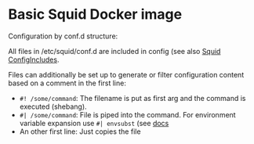 # Basic Squid Docker image

Configuration by conf.d structure:

All files in /etc/squid/conf.d are included in config
(see also [Squid ConfigIncludes](http://wiki.squid-cache.org/Features/ConfigIncludes).

Files can additionally be set up to generate or filter configuration content
based on a comment in the first line:
  * `#! /some/command`: The filename is put as first arg and the command
    is executed (shebang).
  * `#| /some/command`: File is piped into the command. For environment
    variable expansion use `#| envsubst` (see [docs](https://www.gnu.org/software/gettext/manual/html_node/envsubst-Invocation.html)
  * An other first line: Just copies the file

